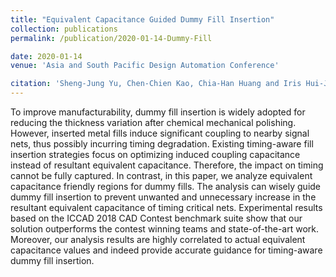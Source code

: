 ```yaml
---
title: "Equivalent Capacitance Guided Dummy Fill Insertion"
collection: publications
permalink: /publication/2020-01-14-Dummy-Fill

date: 2020-01-14
venue: 'Asia and South Pacific Design Automation Conference'

citation: 'Sheng-Jung Yu, Chen-Chien Kao, Chia-Han Huang and Iris Hui-Ju Jiang. &quot;Equivalent Capacitance Guided Dummy Fill Insertion,&quot; <i>ASPDAC-20</i>.'
---
```


To improve manufacturability, dummy fill insertion is widely adopted for reducing the thickness variation after chemical mechanical polishing.
However, inserted metal fills induce significant coupling to nearby signal nets, thus possibly incurring timing degradation.
Existing timing-aware fill insertion strategies focus on optimizing induced coupling capacitance instead of resultant equivalent capacitance.
Therefore, the impact on timing cannot be fully captured.
In contrast, in this paper, we analyze equivalent capacitance friendly regions for dummy fills.
The analysis can wisely guide dummy fill insertion to prevent unwanted and unnecessary increase in the resultant equivalent capacitance of timing critical nets. 
Experimental results based on the ICCAD 2018 CAD Contest benchmark suite show that our solution outperforms the contest winning teams and state-of-the-art work.
Moreover, our analysis results are highly correlated to actual equivalent capacitance values and indeed provide accurate guidance for timing-aware dummy fill insertion.
